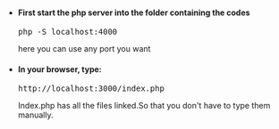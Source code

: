 <ul>
<li>
<h4>First start the php server into the folder containing the codes</h4>
<pre>php -S localhost:4000</pre>
<p>here you can use any port you want</p>
</li>

<li>
<h4>In your browser, type:</h4>
<pre>http://localhost:3000/index.php</pre>
<p>Index.php has all the files linked.So that you don't have to type them manually.
</li>

</ul>